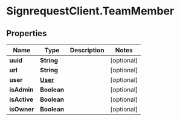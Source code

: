 # SignrequestClient.TeamMember

## Properties
Name | Type | Description | Notes
------------ | ------------- | ------------- | -------------
**uuid** | **String** |  | [optional] 
**url** | **String** |  | [optional] 
**user** | [**User**](User.md) |  | [optional] 
**isAdmin** | **Boolean** |  | [optional] 
**isActive** | **Boolean** |  | [optional] 
**isOwner** | **Boolean** |  | [optional] 


